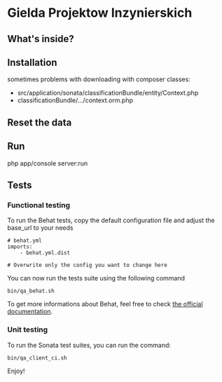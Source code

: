 Gielda Projektow Inzynierskich
=======================

What's inside?
--------------

Installation
------------

sometimes problems with downloading with composer classes:
 - src/application/sonata/classificationBundle/entity/Context.php
 - classificationBundle/.../context.orm.php

Reset the data
--------------


Run
---

php app/console server:run

Tests
-----

### Functional testing

To run the Behat tests, copy the default configuration file and adjust the base_url to your needs

    # behat.yml
    imports:
        - behat.yml.dist

    # Overwrite only the config you want to change here

You can now run the tests suite using the following command

    bin/qa_behat.sh

To get more informations about Behat, feel free to check [the official documentation][link_behat].


### Unit testing

To run the Sonata test suites, you can run the command:

    bin/qa_client_ci.sh

Enjoy!

[link_behat]: http://docs.behat.org "the official Behat documentation"
